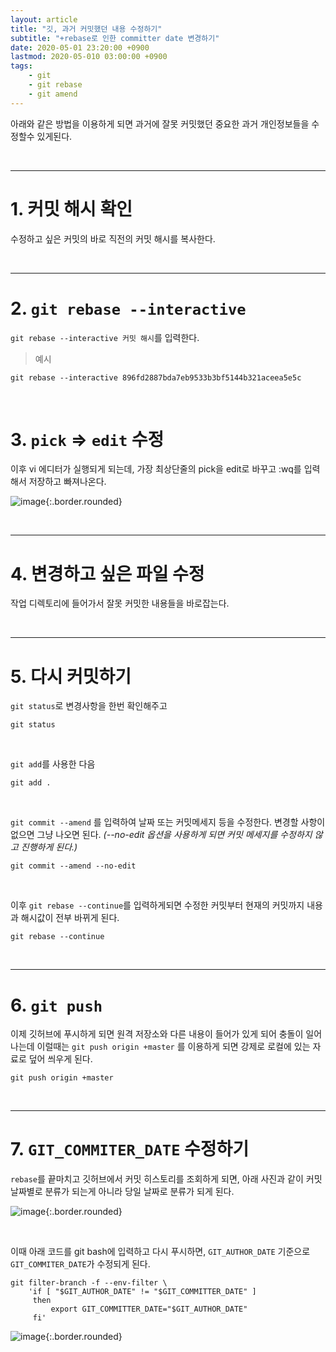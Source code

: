 ```yaml
---
layout: article
title: "깃, 과거 커밋했던 내용 수정하기"
subtitle: "+rebase로 인한 committer date 변경하기"
date: 2020-05-01 23:20:00 +0900
lastmod: 2020-05-010 03:00:00 +0900
tags: 
    - git
    - git rebase
    - git amend
---
```


아래와 같은 방법을 이용하게 되면 과거에 잘못 커밋했던 중요한 과거 개인정보들을 수정할수 있게된다.

<br>

---

# 1. 커밋 해시 확인

수정하고 싶은 커밋의 바로 직전의 커밋 해시를 복사한다.

<br>

---

# 2. `git rebase --interactive`

`git rebase --interactive 커밋 해시`를 입력한다.

> 예시

```
git rebase --interactive 896fd2887bda7eb9533b3bf5144b321aceea5e5c
```

<br>

# 3. `pick` => `edit` 수정

이후 vi 에디터가 실행되게 되는데, 가장 최상단줄의 pick을 edit로 바꾸고 :wq를 입력해서 저장하고 빠져나온다.

![image](https://user-images.githubusercontent.com/59393359/81479254-234bb780-925d-11ea-84ca-7bb64850e1f3.png){:.border.rounded}

<br>

---

# 4. 변경하고 싶은 파일 수정

작업 디렉토리에 들어가서 잘못 커밋한 내용들을 바로잡는다.

<br>

---

# 5. 다시 커밋하기

`git status`로 변경사항을 한번 확인해주고

```
git status
```

<br>

`git add`를 사용한 다음

```
git add .
```

<br>

`git commit --amend` 를 입력하여 날짜 또는 커밋메세지 등을 수정한다. 변경할 사항이 없으면 그냥 나오면 된다. *(--no-edit 옵션을 사용하게 되면 커밋 메세지를 수정하지 않고 진행하게 된다.)*

```
git commit --amend --no-edit
```

<br>

이후 `git rebase --continue`를 입력하게되면 수정한 커밋부터 현재의 커밋까지 내용과 해시값이 전부 바뀌게 된다.

```
git rebase --continue
```

<br>

---

# 6. `git push`

이제 깃허브에 푸시하게 되면 원격 저장소와 다른 내용이 들어가 있게 되어 충돌이 일어나는데 이럴때는 `git push origin +master` 를 이용하게 되면 강제로 로컬에 있는 자료로 덮어 씌우게 된다.

```
git push origin +master
```

<br>

---

# 7. `GIT_COMMITER_DATE` 수정하기

`rebase`를 끝마치고 깃허브에서 커밋 히스토리를 조회하게 되면, 아래 사진과 같이 커밋 날짜별로 분류가 되는게 아니라 당일 날짜로 분류가 되게 된다.

![image](https://user-images.githubusercontent.com/59393359/81479134-825cfc80-925c-11ea-9bd1-2a5b73ef88ee.png){:.border.rounded}

<br>

이때 아래 코드를 git bash에 입력하고 다시 푸시하면, `GIT_AUTHOR_DATE` 기준으로 `GIT_COMMITER_DATE`가 수정되게 된다.

```
git filter-branch -f --env-filter \
    'if [ "$GIT_AUTHOR_DATE" != "$GIT_COMMITTER_DATE" ]
     then
         export GIT_COMMITTER_DATE="$GIT_AUTHOR_DATE"
     fi'
```

![image](https://user-images.githubusercontent.com/59393359/81481274-c9052380-9269-11ea-828c-c15f4951dfa6.png){:.border.rounded}

<br><br><br><br>